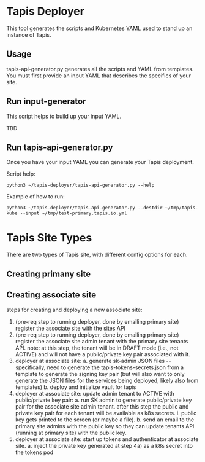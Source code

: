 # Tapis Deployer 

This tool generates the scripts and Kubernetes YAML used to stand up an instance of Tapis.

## Usage

tapis-api-generator.py generates all the scripts and YAML from templates. You must first provide an input YAML that describes the specifics of your site.


## Run input-generator

This script helps to build up your input YAML.

TBD


## Run tapis-api-generator.py


Once you have your input YAML you can generate your Tapis deployment. 


Script help:

    python3 ~/tapis-deployer/tapis-api-generator.py --help

Example of how to run:

    python3 ~/tapis-deployer/tapis-api-generator.py --destdir ~/tmp/tapis-kube --input ~/tmp/test-primary.tapis.io.yml 

# Tapis Site Types

There are two types of Tapis site, with different config options for each.


## Creating primany site


## Creating associate site

steps for creating and deploying a new associate site:
1. (pre-req step to running deployer, done by emailing primary site) register the associate site with the sites API
2. (pre-req step to running deployer, done by emailing primary site) register the associate site admin tenant with the primary site tenants API. note: at this step, the tenant will be in DRAFT mode (i.e., not ACTIVE) and will not have a public/private key pair associated with it.
3. deployer at associate site:
a. generate sk-admin JSON files -- specifically, need to generate the tapis-tokens-secrets.json from a template to generate the signing key pair (but will also want to only generate the JSON files for the services being deployed, likely also from templates) 
b. deploy and initialize vault for tapis
4. deployer at associate site: update admin tenant to ACTIVE with public/private key pair:
a. run SK admin to generate public/private key pair for the associate site admin tenant. after this step the public and private key pair for each tenant will be available as k8s secrets.
i. public key gets printed to the screen (or maybe a file).
b. send an email to the primary site admins with the public key so they can update tenants API (running at primary site) with the public key.
5. deployer at associate site: start up tokens and authenticator at associate site.
a. inject the private key generated at step 4a) as a k8s secret into the tokens pod



